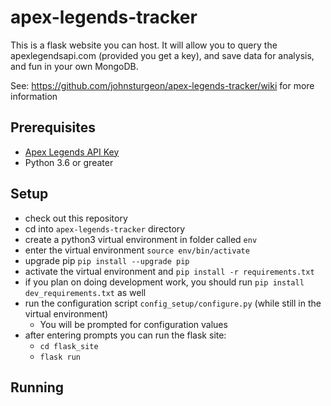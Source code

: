 # apex-legends-tracker
This is a flask website you can host.  It will allow you to query the apexlegendsapi.com
(provided you get a key), and save data for analysis, and fun in your own MongoDB.

See: https://github.com/johnsturgeon/apex-legends-tracker/wiki for more information

## Prerequisites
- [Apex Legends API Key](https://apexlegendsapi.com)
- Python 3.6 or greater    

## Setup
- check out this repository
- cd into `apex-legends-tracker` directory
- create a python3 virtual environment in folder called `env`
- enter the virtual environment `source env/bin/activate`
- upgrade pip `pip install --upgrade pip`
- activate the virtual environment and `pip install -r requirements.txt`
- if you plan on doing development work, you should run `pip install dev_requirements.txt` as well
- run the configuration script `config_setup/configure.py` (while still in the virtual environment)
   - You will be prompted for configuration values
- after entering prompts you can run the flask site:
  - `cd flask_site`
  - `flask run`
## Running


